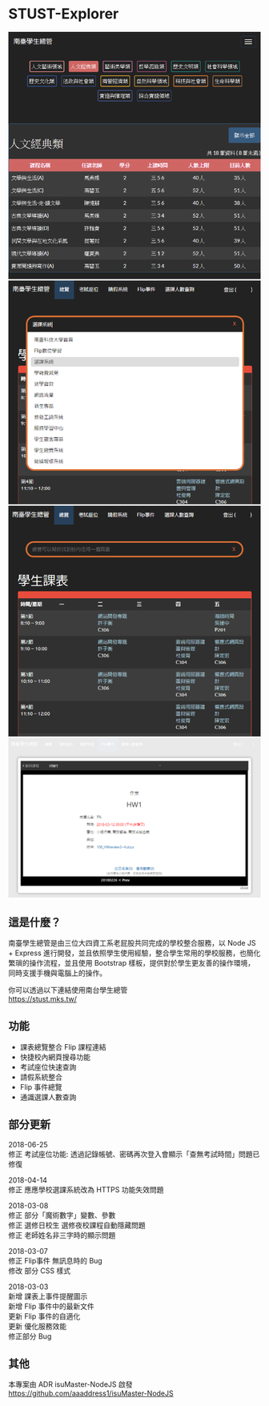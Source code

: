 # STUST-Explorer

![](Demo3.png)
![](Demo2.png)
![](Demo1.png)
![](Demo4.png)


這是什麼？
---------
南臺學生總管是由三位大四資工系老屁股共同完成的學校整合服務，以 Node JS + Express 進行開發，並且依照學生使用經驗，整合學生常用的學校服務，也簡化繁瑣的操作流程，並且使用 Bootstrap 樣板，提供對於學生更友善的操作環境，同時支援手機與電腦上的操作。  
  
你可以透過以下連結使用南台學生總管  
https://stust.mks.tw/


功能
---------

* 課表總覽整合 Flip 課程連結
* 快捷校內網頁搜尋功能
* 考試座位快速查詢
* 請假系統整合
* Flip 事件總覽
* 通識選課人數查詢


部分更新
---------
2018-06-25  
修正 考試座位功能: 透過記錄帳號、密碼再次登入會顯示「查無考試時間」問題已修復  

2018-04-14  
修正 應應學校選課系統改為 HTTPS 功能失效問題  
  
2018-03-08  
修正 部分「魔術數字」變數、參數  
修正 選修日校生 選修夜校課程自動隱藏問題  
修正 老師姓名非三字時的顯示問題  
  
2018-03-07  
修正 Flip事件 無訊息時的 Bug  
修改 部分 CSS 樣式  
  
2018-03-03  
新增 課表上事件提醒圖示  
新增 Flip 事件中的最新文件  
更新 Flip 事件的自適化  
更新 優化服務效能  
修正部分 Bug  


其他
---------
本專案由 ADR isuMaster-NodeJS 啟發  
https://github.com/aaaddress1/isuMaster-NodeJS